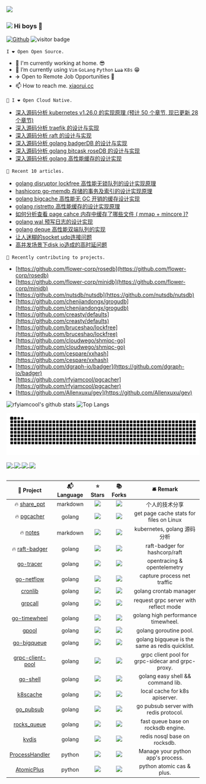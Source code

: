 ![](https://github.com/rfyiamcool/rfyiamcool/blob/master/header.png)

### <img src="https://emojis.slackmojis.com/emojis/images/1531849430/4246/blob-sunglasses.gif?1531849430" width="30"/> Hi boys 👋

[![Github](https://img.shields.io/github/followers/rfyiamcool?label=Follow&style=social)](https://github.com/rfyiamcool)
<img src="https://visitor-badge.laobi.icu/badge?page_id=rfyiamcool.rfyiamcool" alt="visitor badge"/>  

`I ❤ Open Open Source.`

- 🌈 I'm currently working at home. 😎
- 🤔 I’m currently using `Vim` `GoLang` `Python` <del>`Lua`</del> `K8s` 😁
- ✈️ Open to Remote Job Opportunities 🍻
- 📫 How to reach me. [xiaorui.cc](https://xiaorui.cc)


`🚗 I ❤ Open Cloud Native.`

- [深入源码分析 kubernetes v1.26.0 的实现原理 (预计 50 个章节, 现已更新 28 个章节)](https://github.com/rfyiamcool/notes#kubernetes)
- [深入源码分析 traefik 的设计与实现](https://github.com/rfyiamcool/notes#traefik)
- [深入源码分析 raft 的设计与实现](https://github.com/rfyiamcool/notes#hashcorp-raft)
- [深入源码分析 golang badgerDB 的设计与实现](https://github.com/rfyiamcool/notes#golang-badger)
- [深入源码分析 golang bitcask roseDB 的设计与实现](https://github.com/rfyiamcool/notes#golang-badger)
- [深入源码分析 golang 高性能缓存的设计实现](https://github.com/rfyiamcool/notes#golang-%E9%AB%98%E6%80%A7%E8%83%BD%E7%BC%93%E5%AD%98)

`🌈 Recent 10 articles.`

- [golang disruptor lockfree 高性能无锁队列的设计实现原理](https://github.com/rfyiamcool/notes/blob/main/golang_lockfree_disruptor.md)
- [hashicorp go-memdb 存储的事务及索引的设计实现原理](https://github.com/rfyiamcool/notes/blob/main/go-memdb.md)
- [golang bigcache 高性能无 GC 开销的缓存设计实现](https://github.com/rfyiamcool/notes/blob/main/golang_bigcache_cache.md)
- [golang ristretto 高性能缓存的设计实现原理](https://github.com/rfyiamcool/notes/blob/main/golang_ristretto_cache.md)
- [如何分析查看 page cahce 内存中缓存了哪些文件 ( mmap + mincore )?](https://github.com/rfyiamcool/notes/blob/main/which_files_occupy_page_cache_memory.md)
- [golang wal 预写日志的设计实现](https://github.com/rfyiamcool/notes/blob/main/golang_wal_code.md)
- [golang deque 高性能双端队列的实现](https://github.com/rfyiamcool/notes/blob/main/golang_deque.md)
- [让人迷糊的socket udp连接问题](https://github.com/rfyiamcool/notes/blob/main/udp_connect_refuse.md)
- [高并发场景下disk io造成的高时延问题](https://github.com/rfyiamcool/notes/blob/main/reduce_disk_latency.md)

`🦀 Recently contributing to projects.`

- [https://github.com/flower-corp/rosedb](https://github.com/flower-corp/rosedb)
- [https://github.com/flower-corp/minidb](https://github.com/flower-corp/minidb)
- [https://github.com/nutsdb/nutsdb](https://github.com/nutsdb/nutsdb)
- [https://github.com/chenjiandongx/grogudb](https://github.com/chenjiandongx/grogudb)
- [https://github.com/creasty/defaults](https://github.com/creasty/defaults)
- [https://github.com/bruceshao/lockfree](https://github.com/bruceshao/lockfree)
- [https://github.com/cloudwego/shmipc-go](https://github.com/cloudwego/shmipc-go)
- [https://github.com/cespare/xxhash](https://github.com/cespare/xxhash)
- [https://github.com/dgraph-io/badger](https://github.com/dgraph-io/badger)
- [https://github.com/rfyiamcool/pgcacher](https://github.com/rfyiamcool/pgcacher)
- [https://github.com/Allenxuxu/gev](https://github.com/Allenxuxu/gev)

<!--
![rfyiamcool's github stats](https://github-readme-stats-git-masterrstaa-rickstaa.vercel.app/api?username=rfyiamcool&show_icons=true&count_private=true&line_height=21&hide_border=true&theme=vue)
![Top Langs](https://https://github-readme-stats-git-masterrstaa-rickstaa.vercel.app/api/top-langs/?username=rfyiamcool&hide=html&exclude_repo=python_vim&hide_border=true&layout=compact&theme=vue)
-->
<!-- 注释 [![trophy](https://github-profile-trophy.vercel.app/?username=rfyiamcool&theme=flat&column=10&margin-w=10)](https://github.com/rfyiamcool) -->

![rfyiamcool's github stats](https://github-readme-stats-git-masterrstaa-rickstaa.vercel.app/api?username=rfyiamcool&show_icons=true&count_private=true&line_height=40&hide_border=true&theme=vue)
![Top Langs](https://github-readme-stats-git-masterrstaa-rickstaa.vercel.app/api/top-langs/?username=rfyiamcool&hide=html&exclude_repo=python_vim&hide_border=true&theme=vue)

![github contribution grid snake animation](https://raw.githubusercontent.com/rfyiamcool/rfyiamcool/output/github-contribution-grid-snake.svg)

<a href="https://github.com/rfyiamcool/go-tracer">
  <img align="center" src="https://github-readme-stats-git-masterrstaa-rickstaa.vercel.app/api/pin/?username=rfyiamcool&repo=go-tracer&theme=buefy" />
</a>
<a href="https://github.com/rfyiamcool/go-netflow">
  <img align="center" src="https://github-readme-stats-git-masterrstaa-rickstaa.vercel.app/api/pin/?username=rfyiamcool&repo=go-netflow&theme=buefy" />
</a>
<a href="https://github.com/rfyiamcool/raft-badger">
  <img align="center" src="https://github-readme-stats-git-masterrstaa-rickstaa.vercel.app/api/pin/?username=rfyiamcool&repo=raft-badger&theme=buefy" />
</a>
<a href="https://github.com/rfyiamcool/notes">
  <img align="center" src="https://github-readme-stats-git-masterrstaa-rickstaa.vercel.app/api/pin/?username=rfyiamcool&repo=notes&theme=buefy" />
</a>

<br>
<br>

| 🎁 Project | 📬 Language | ⭐ Stars | 📚 Forks | 🛎 Remark |
| :----: | :----: | :----: | :----: | :----: |
| 🔥 [share_ppt](https://github.com/rfyiamcool/share_ppt) | markdown | ![](https://img.shields.io/github/stars/rfyiamcool/share_ppt?style=flat-square&labelColor=343b41) | ![](https://img.shields.io/github/forks/rfyiamcool/share_ppt?style=flat-square&labelColor=343b41) | 个人的技术分享 |
| 🔥 [pgcacher](https://github.com/rfyiamcool/pgcacher) | golang | ![](https://img.shields.io/github/stars/rfyiamcool/pgcacher?style=flat-square&labelColor=343b41) | ![](https://img.shields.io/github/forks/rfyiamcool/pgcacher?style=flat-square&labelColor=343b41) | get page cache stats for files on Linux |
| 🔥 [notes](https://github.com/rfyiamcool/notes) | markdown | ![](https://img.shields.io/github/stars/rfyiamcool/notes?style=flat-square&labelColor=343b41) | ![](https://img.shields.io/github/forks/rfyiamcool/notes?style=flat-square&labelColor=343b41) | kubernetes, golang 源码分析 |
| 🔥 [raft-badger](https://github.com/rfyiamcool/raft-badger) | golang | ![](https://img.shields.io/github/stars/rfyiamcool/raft-badger?style=flat-square&labelColor=343b41) | ![](https://img.shields.io/github/forks/rfyiamcool/raft-badger?style=flat-square&labelColor=343b41) | raft-badger for hashcorp/raft |
| [go-tracer](https://github.com/rfyiamcool/go-tracer) | golang | ![](https://img.shields.io/github/stars/rfyiamcool/go-tracer?style=flat-square&labelColor=343b41) | ![](https://img.shields.io/github/forks/rfyiamcool/go-tracer?style=flat-square&labelColor=343b41) | opentracing & opentelemetry |
| [go-netflow](https://github.com/rfyiamcool/go-netflow) | golang | ![](https://img.shields.io/github/stars/rfyiamcool/go-netflow?style=flat-square&labelColor=343b41) | ![](https://img.shields.io/github/forks/rfyiamcool/go-netflow?style=flat-square&labelColor=343b41) | capture process net traffic|
| [cronlib](https://github.com/rfyiamcool/cronlib) | golang | ![](https://img.shields.io/github/stars/rfyiamcool/cronlib?style=flat-square&labelColor=343b41) | ![](https://img.shields.io/github/forks/rfyiamcool/cronlib?style=flat-square&labelColor=343b41) | golang crontab manager |
| [grpcall](https://github.com/rfyiamcool/grpcall) | golang | ![](https://img.shields.io/github/stars/rfyiamcool/grpcall?style=flat-square&labelColor=343b41) | ![](https://img.shields.io/github/forks/rfyiamcool/grpcall?style=flat-square&labelColor=343b41) | request grpc server with reflect mode |
| [go-timewheel](https://github.com/rfyiamcool/go-timewheel) | golang | ![](https://img.shields.io/github/stars/rfyiamcool/go-timewheel?style=flat-square&labelColor=343b41) | ![](https://img.shields.io/github/forks/rfyiamcool/go-timewheel?style=flat-square&labelColor=343b41) | golang high performance timewheel. |
| [gpool](https://github.com/rfyiamcool/gpool) | golang | ![](https://img.shields.io/github/stars/rfyiamcool/gpool?style=flat-square&labelColor=343b41) | ![](https://img.shields.io/github/forks/rfyiamcool/gpool?style=flat-square&labelColor=343b41) | golang goroutine pool. |
| [go-bigqueue](https://github.com/rfyiamcool/go-bigqueue) | golang | ![](https://img.shields.io/github/stars/rfyiamcool/go-bigqueue?style=flat-square&labelColor=343b41) | ![](https://img.shields.io/github/forks/rfyiamcool/go-bigqueue?style=flat-square&labelColor=343b41) | golang bigqueue is the same as redis quicklist. |
| [grpc-client-pool](https://github.com/rfyiamcool/grpc-client-pool) | golang | ![](https://img.shields.io/github/stars/rfyiamcool/grpc-client-pool?style=flat-square&labelColor=343b41) | ![](https://img.shields.io/github/forks/rfyiamcool/grpc-client-pool?style=flat-square&labelColor=343b41) | grpc client pool for grpc-sidecar and grpc-proxy. |
| [go-shell](https://github.com/rfyiamcool/go-shell) | golang | ![](https://img.shields.io/github/stars/rfyiamcool/go-shell?style=flat-square&labelColor=343b41) | ![](https://img.shields.io/github/forks/rfyiamcool/go-shell?style=flat-square&labelColor=343b41) | golang easy shell && command lib. |
| [k8scache ](https://github.com/rfyiamcool/k8scache ) | golang | ![](https://img.shields.io/github/stars/rfyiamcool/k8scache?style=flat-square&labelColor=343b41) | ![](https://img.shields.io/github/forks/rfyiamcool/go-bigqueue?style=flat-square&labelColor=343b41) | local cache for k8s apiserver. |
| [go_pubsub](https://github.com/rfyiamcool/go_pubsub) | golang | ![](https://img.shields.io/github/stars/rfyiamcool/go_pubsub?style=flat-square&labelColor=343b41) | ![](https://img.shields.io/github/forks/rfyiamcool/go_pubsub?style=flat-square&labelColor=343b41) | go pubsub server with redis protocol. |
| [rocks_queue](https://github.com/rfyiamcool/rocks_queue ) | golang | ![](https://img.shields.io/github/stars/rfyiamcool/rocks_queue?style=flat-square&labelColor=343b41) | ![](https://img.shields.io/github/forks/rfyiamcool/rocks_queue?style=flat-square&labelColor=343b41) | fast queue base on rocksdb engine. |
| [kvdis](https://github.com/rfyiamcool/kvdis) | golang | ![](https://img.shields.io/github/stars/rfyiamcool/kvdis?style=flat-square&labelColor=343b41) | ![](https://img.shields.io/github/forks/rfyiamcool/kvdis?style=flat-square&labelColor=343b41) | redis nosql base on rocksdb. |
| [ProcessHandler](https://github.com/rfyiamcool/ProcessHandler) | python | ![](https://img.shields.io/github/stars/rfyiamcool/ProcessHandler?style=flat-square&labelColor=343b41) | ![](https://img.shields.io/github/forks/rfyiamcool/ProcessHandler?style=flat-square&labelColor=343b41) | Manage your python app's process. |
| [AtomicPlus](https://github.com/rfyiamcool/AtomicPlus) | python | ![](https://img.shields.io/github/stars/rfyiamcool/AtomicPlus?style=flat-square&labelColor=343b41) | ![](https://img.shields.io/github/forks/rfyiamcool/AtomicPlus?style=flat-square&labelColor=343b41) | python atomic cas & plus. |


<!-- 
<h3>My latest posts</h3>
<ul>
  <li><a href="https://medium.com/better-programming/create-your-first-ethereum-smart-contract-with-remix-ide-667e46e81901"><b><img src="https://emojipedia-us.s3.dualstack.us-west-1.amazonaws.com/thumbs/240/apple/237/fire_1f525.png" width="20" alt="new" /> Create Your First Ethereum Smart Contract With Remix IDE</b></a><br/><i>Build a Blockchain-powered chat from your browser!.</i></li>
  <li><a href="https://medium.com/@th.guibert/how-to-create-a-self-updating-readme-md-for-your-github-profile-f8b05744ca91"><b><img src="https://emojipedia-us.s3.dualstack.us-west-1.amazonaws.com/thumbs/240/apple/237/fire_1f525.png" width="20" alt="new" /> How to Create a Self-Updating README.md for Your GitHub Profile</b></a><br/><i>A good tutorial to do your first steps with GitHub Actions</i></li>
    <li><a href="https://medium.com/better-programming/how-you-should-structure-your-react-applications-e7dd32375a98"><b><img src="https://emojipedia-us.s3.dualstack.us-west-1.amazonaws.com/thumbs/240/apple/237/fire_1f525.png" width="20" alt="new" /> How You Should Structure Your React Applications</b></a><br/><i>A matter of taste, sure, but here is an approach that scales.</i></li>
  <li><a href="https://medium.com/better-programming/pro-tips-to-help-you-get-started-with-your-side-project-15d01b76e0d8"><b>Pro Tips to Help You Get Started With Your Side Project</b></a><br/><i>Begin with solid foundations to keep the excitement kicking in...</i></li>
  <li><a href="https://medium.com/better-programming/how-to-take-care-of-your-personal-branding-as-a-programmer-2d3aeba56cb9"><b>How to Take Care of Your Personal Branding as a Programmer</b></a><br/><i>It’s more than just refreshing your resume</i></li>
  <li><a href="https://medium.com/better-programming/8-new-features-shipping-with-es2020-7a2721f710fb"><b>7 New Features Shipping With ES2020</b></a><br/><i>GlobalThis, optional chaining, private fields in classes, the nullish coalescing operator, and more</i></li>
</ul>
<h3

-->

